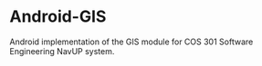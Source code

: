 # Android-GIS
Android implementation of the GIS module for COS 301 Software Engineering NavUP system.
